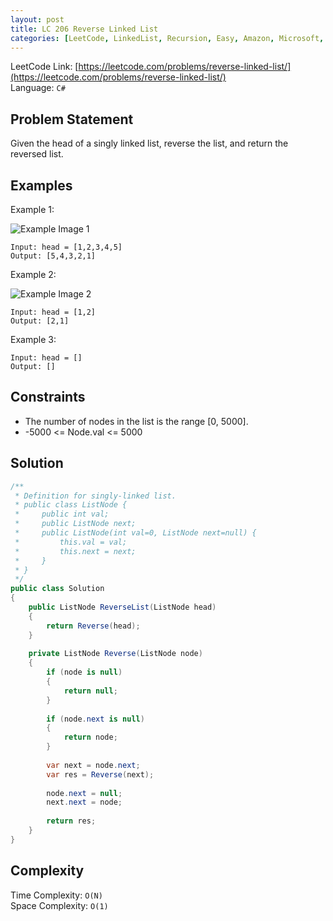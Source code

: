 ```yaml
---
layout: post
title: LC 206 Reverse Linked List
categories: [LeetCode, LinkedList, Recursion, Easy, Amazon, Microsoft, Google, Facebook]
---
```


LeetCode Link: [https://leetcode.com/problems/reverse-linked-list/](https://leetcode.com/problems/reverse-linked-list/)  
Language: `C#`

## Problem Statement
Given the head of a singly linked list, reverse the list, and return the reversed list.

## Examples

Example 1:

![Example Image 1](https://assets.leetcode.com/uploads/2021/02/19/rev1ex1.jpg)
```
Input: head = [1,2,3,4,5]
Output: [5,4,3,2,1]
```

Example 2:

![Example Image 2](https://assets.leetcode.com/uploads/2021/02/19/rev1ex2.jpg)
```
Input: head = [1,2]
Output: [2,1]
```

Example 3:

```
Input: head = []
Output: []
```

## Constraints  

* The number of nodes in the list is the range [0, 5000].
* -5000 <= Node.val <= 5000

## Solution

``` csharp
/**
 * Definition for singly-linked list.
 * public class ListNode {
 *     public int val;
 *     public ListNode next;
 *     public ListNode(int val=0, ListNode next=null) {
 *         this.val = val;
 *         this.next = next;
 *     }
 * }
 */
public class Solution 
{
    public ListNode ReverseList(ListNode head) 
    {
        return Reverse(head);
    }
    
    private ListNode Reverse(ListNode node)
    {
        if (node is null)
        {
            return null;
        }
        
        if (node.next is null)
        {
            return node;
        }
        
        var next = node.next;        
        var res = Reverse(next);
        
        node.next = null;        
        next.next = node;
        
        return res;
    }
}
```

## Complexity

Time Complexity: `O(N)`  
Space Complexity: `O(1)`  
